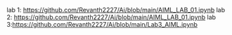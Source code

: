 lab 1: https://github.com/Revanth2227/Ai/blob/main/AIML_LAB_01.ipynb
lab 2: https://github.com/Revanth2227/Ai/blob/main/AIML_LAB_01.ipynb
lab 3:https://github.com/Revanth2227/Ai/blob/main/Lab3_AIML.ipynb
